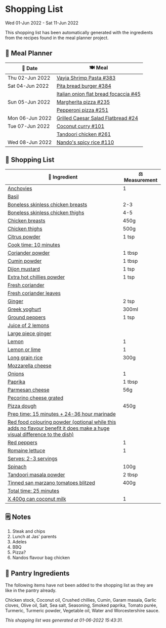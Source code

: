 # Shopping List

Wed 01-Jun 2022 - Sat 11-Jun 2022

This shopping list has been automatically generated with the ingredients from the recipes found in the meal planner project.

## 📅 Meal Planner

|📅 Date| 🍽️ Meal|
|----|----|
|Thu 02-Jun 2022|[Vayia Shrimp Pasta #383](https://github.com/jcallaghan/The-Cookbook/issues/383)|
|Sat 04-Jun 2022|[Pita bread burger #384](https://github.com/jcallaghan/The-Cookbook/issues/384)|
||[Italian onion flat bread focaccia #45](https://github.com/jcallaghan/The-Cookbook/issues/45)|
|Sun 05-Jun 2022|[Margherita pizza #235](https://github.com/jcallaghan/The-Cookbook/issues/235)|
||[Pepperoni pizza  #251](https://github.com/jcallaghan/The-Cookbook/issues/251)|
|Mon 06-Jun 2022|[Grilled Caesar Salad Flatbread #24](https://github.com/jcallaghan/The-Cookbook/issues/24)|
|Tue 07-Jun 2022|[Coconut curry #101](https://github.com/jcallaghan/The-Cookbook/issues/101)|
||[Tandoori chicken #261](https://github.com/jcallaghan/The-Cookbook/issues/261)|
|Wed 08-Jun 2022|[Nando's spicy rice #110](https://github.com/jcallaghan/The-Cookbook/issues/110)|

## 🛒 Shopping List

| 🍌 Ingredient| ⚖️ Measurement|
|----------|-----------|
|[Anchovies](https://www.sainsburys.co.uk/gol-ui/SearchResults/Anchovies)|1|
|[Basil](https://www.sainsburys.co.uk/gol-ui/SearchResults/Basil)||
|[Boneless skinless chicken breasts](https://www.sainsburys.co.uk/gol-ui/SearchResults/Boneless%20skinless%20chicken%20breasts)|2-3|
|[Boneless skinless chicken thighs](https://www.sainsburys.co.uk/gol-ui/SearchResults/Boneless%20skinless%20chicken%20thighs)|4-5|
|[Chicken breasts](https://www.sainsburys.co.uk/gol-ui/SearchResults/Chicken%20breasts)|450g|
|[Chicken thighs](https://www.sainsburys.co.uk/gol-ui/SearchResults/Chicken%20thighs)|500g|
|[Citrus powder](https://www.sainsburys.co.uk/gol-ui/SearchResults/Citrus%20powder)|1 tsp|
|[Cook time: 10 minutes](https://www.sainsburys.co.uk/gol-ui/SearchResults/Cook%20time:%2010%20minutes)||
|[Coriander powder](https://www.sainsburys.co.uk/gol-ui/SearchResults/Coriander%20powder)|1 tbsp|
|[Cumin powder](https://www.sainsburys.co.uk/gol-ui/SearchResults/Cumin%20powder)|1 tbsp|
|[Dijon mustard](https://www.sainsburys.co.uk/gol-ui/SearchResults/Dijon%20mustard)|1 tsp|
|[Extra hot chillies powder](https://www.sainsburys.co.uk/gol-ui/SearchResults/Extra%20hot%20chillies%20powder)|1 tsp|
|[Fresh coriander](https://www.sainsburys.co.uk/gol-ui/SearchResults/Fresh%20coriander)||
|[Fresh coriander leaves](https://www.sainsburys.co.uk/gol-ui/SearchResults/Fresh%20coriander%20leaves)||
|[Ginger](https://www.sainsburys.co.uk/gol-ui/SearchResults/Ginger)|2 tsp|
|[Greek yoghurt](https://www.sainsburys.co.uk/gol-ui/SearchResults/Greek%20yoghurt)|300ml|
|[Ground peppers](https://www.sainsburys.co.uk/gol-ui/SearchResults/Ground%20peppers)|1 tsp|
|[Juice of 2 lemons](https://www.sainsburys.co.uk/gol-ui/SearchResults/Juice%20of%202%20lemons)||
|[Large piece ginger](https://www.sainsburys.co.uk/gol-ui/SearchResults/Large%20piece%20ginger)||
|[Lemon](https://www.sainsburys.co.uk/gol-ui/SearchResults/Lemon)|1|
|[Lemon or lime](https://www.sainsburys.co.uk/gol-ui/SearchResults/Lemon%20or%20lime)|1|
|[Long grain rice](https://www.sainsburys.co.uk/gol-ui/SearchResults/Long%20grain%20rice)|300g|
|[Mozzarella cheese](https://www.sainsburys.co.uk/gol-ui/SearchResults/Mozzarella%20cheese)||
|[Onions](https://www.sainsburys.co.uk/gol-ui/SearchResults/Onions)|1|
|[Paprika](https://www.sainsburys.co.uk/gol-ui/SearchResults/Paprika)|1 tbsp|
|[Parmesan cheese](https://www.sainsburys.co.uk/gol-ui/SearchResults/Parmesan%20cheese)|56g|
|[Pecorino cheese grated](https://www.sainsburys.co.uk/gol-ui/SearchResults/Pecorino%20cheese%20grated)||
|[Pizza dough](https://www.sainsburys.co.uk/gol-ui/SearchResults/Pizza%20dough)|450g|
|[Prep time: 15 minutes + 24-36 hour marinade](https://www.sainsburys.co.uk/gol-ui/SearchResults/Prep%20time:%2015%20minutes%20+%2024-36%20hour%20marinade)||
|[Red food colouring powder (optional while this adds no flavour benefit it does make a huge visual difference to the dish)](https://www.sainsburys.co.uk/gol-ui/SearchResults/Red%20food%20colouring%20powder%20(optional%20while%20this%20adds%20no%20flavour%20benefit%20it%20does%20make%20a%20huge%20visual%20difference%20to%20the%20dish))||
|[Red peppers](https://www.sainsburys.co.uk/gol-ui/SearchResults/Red%20peppers)|1|
|[Romaine lettuce](https://www.sainsburys.co.uk/gol-ui/SearchResults/Romaine%20lettuce)|1|
|[Serves: 2-3 servings](https://www.sainsburys.co.uk/gol-ui/SearchResults/Serves:%202-3%20servings)||
|[Spinach](https://www.sainsburys.co.uk/gol-ui/SearchResults/Spinach)|100g|
|[Tandoori masala powder](https://www.sainsburys.co.uk/gol-ui/SearchResults/Tandoori%20masala%20powder)|2 tbsp|
|[Tinned san marzano tomatoes blitzed](https://www.sainsburys.co.uk/gol-ui/SearchResults/Tinned%20san%20marzano%20tomatoes%20blitzed)|400g|
|[Total time: 25 minutes](https://www.sainsburys.co.uk/gol-ui/SearchResults/Total%20time:%2025%20minutes)||
|[X 400g can coconut milk](https://www.sainsburys.co.uk/gol-ui/SearchResults/X%20400g%20can%20coconut%20milk)|1|

## 🗒️ Notes

1. Steak and chips
1. Lunch at Jas' parents
1. Adeles
1. BBQ
1. Pizza?
1. Nandos flavour bag chicken

## 🏪 Pantry Ingredients

The following items have not been added to the shopping list as they are like in the pantry already.

Chicken stock, Coconut oil, Crushed chillies, Cumin, Garam masala, Garlic cloves, Olive oil, Salt, Sea salt, Seasoning, Smoked paprika, Tomato purée, Turmeric, Turmeric powder, Vegetable oil, Water and Worcestershire sauce.


_This shopping list was generated at 01-06-2022 15:43:31._